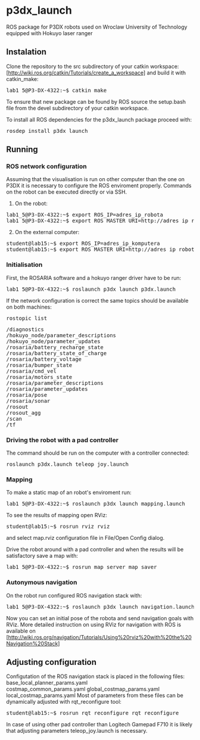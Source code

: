 p3dx_launch
===========

ROS package for P3DX robots used on Wroclaw University of Technology
equipped with Hokuyo laser ranger
## Instalation
Clone the repository to the src subdirectory of your catkin workspace:
[http://wiki.ros.org/catkin/Tutorials/create_a_workspace]
and build it with catkin_make:
<pre>
lab1_5@P3-DX-4322:~$ catkin_make
</pre>
To ensure that new package can be found by ROS source the setup.bash file from the devel subdirectory of your catkin workspace.

To install all ROS dependencies for the p3dx_launch package proceed with:
<pre>
rosdep install p3dx_launch
</pre>

## Running 

### ROS network configuration
Assuming that the visualisation is run on other computer than the one on P3DX it is necessary to 
configure the ROS enviroment properly.
Commands on the robot can be executed directly or via SSH.

1. On the robot:
<pre>
lab1_5@P3-DX-4322:~$ export ROS_IP=adres_ip_robota
lab1_5@P3-DX-4322:~$ export ROS_MASTER_URI=http://adres_ip_robota:11311
</pre>
2. On the external computer:
<pre>
student@lab15:~$ export ROS_IP=adres_ip_komputera
student@lab15:~$ export ROS_MASTER_URI=http://adres_ip_robota:11311
</pre>

### Initialisation
First, the ROSARIA software and a hokuyo ranger driver have to be run:
<pre>
lab1_5@P3-DX-4322:~$ roslaunch p3dx_launch p3dx.launch
</pre>
If the network configuration is correct the same topics should be available on both machines:
<pre>
rostopic list
</pre>
<pre>
/diagnostics
/hokuyo_node/parameter_descriptions
/hokuyo_node/parameter_updates
/rosaria/battery_recharge_state
/rosaria/battery_state_of_charge
/rosaria/battery_voltage
/rosaria/bumper_state
/rosaria/cmd_vel
/rosaria/motors_state
/rosaria/parameter_descriptions
/rosaria/parameter_updates
/rosaria/pose
/rosaria/sonar
/rosout
/rosout_agg
/scan
/tf
</pre>


### Driving the robot with a pad controller
The command should be run on the computer with a controller connected:
<pre>
roslaunch p3dx.launch teleop_joy.launch
</pre>

### Mapping
To make a static map of an robot's enviroment run:
<pre>
lab1_5@P3-DX-4322:~$ roslaunch p3dx_launch mapping.launch
</pre>
To see the results of mapping open RViz:
<pre>
student@lab15:~$ rosrun rviz rviz
</pre>
and select map.rviz configuration file in File/Open Config dialog. 

Drive the robot around with a pad controller and when the results will be satisfactory
save a map with:
<pre>
lab1_5@P3-DX-4322:~$ rosrun map_server map_saver
</pre>

### Autonymous navigation
On the robot run configured ROS navigation stack with:
<pre>
lab1_5@P3-DX-4322:~$ roslaunch p3dx_launch navigation.launch
</pre>
Now you can set an initial pose of the robota and send navigation goals with RViz.
More detailed instruction on using RViz for navigation with ROS is available on
[http://wiki.ros.org/navigation/Tutorials/Using%20rviz%20with%20the%20Navigation%20Stack]

## Adjusting configuration
Configutation of the ROS navigation stack is placed in the following files:
base_local_planner_params.yaml	
costmap_common_params.yaml
global_costmap_params.yaml 
local_costmap_params.yaml
Most of parameters from these files can be dynamically adjusted with rqt_reconfigure tool:
<pre>
student@lab15:~$ rosrun rqt_reconfigure rqt_reconfigure
</pre>

In case of using other pad controller than Logitech Gamepad F710 it is likely that adjusting parameters teleop_joy.launch is necessary.


